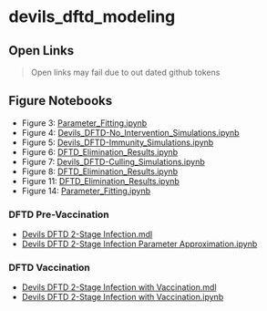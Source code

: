 # devils_dftd_modeling

## Open Links
 > Open links may fail due to out dated github tokens
 
## Figure Notebooks
 - Figure 3: [Parameter_Fitting.ipynb](https://github.com/StochSS/devils_dftd_modeling/blob/develop/Parameter_Fitting.ipynb)
 - Figure 4: [Devils_DFTD-No_Intervention_Simulations.ipynb](https://github.com/StochSS/devils_dftd_modeling/blob/develop/Devils_DFTD-No_Intervention_Simulations.ipynb)
 - Figure 5: [Devils_DFTD-Immunity_Simulations.ipynb](https://github.com/StochSS/devils_dftd_modeling/blob/develop/Devils_DFTD-Immunity_Simulations.ipynb)
 - Figure 6: [DFTD_Elimination_Results.ipynb](https://github.com/StochSS/devils_dftd_modeling/blob/develop/DFTDElimination/DFTD_Elimination_Results.ipynb)
 - Figure 7: [Devils_DFTD-Culling_Simulations.ipynb](https://github.com/StochSS/devils_dftd_modeling/blob/develop/Devils_DFTD-Culling_Simulations.ipynb)
 - Figure 8: [DFTD_Elimination_Results.ipynb](https://github.com/StochSS/devils_dftd_modeling/blob/develop/DFTDElimination/DFTD_Elimination_Results.ipynb)
 - Figure 11: [DFTD_Elimination_Results.ipynb](https://github.com/StochSS/devils_dftd_modeling/blob/develop/DFTDElimination/DFTD_Elimination_Results.ipynb)
 - Figure 14: [Parameter_Fitting.ipynb](https://github.com/StochSS/devils_dftd_modeling/blob/develop/Parameter_Fitting.ipynb)

### DFTD Pre-Vaccination
 - [Devils DFTD 2-Stage Infection.mdl](https://open.stochss.org?open=https://raw.githubusercontent.com/StochSS/devils_dftd_modeling/develop/Devils%20DFTD%202-Stage%20Infection.mdl?token=AKUOBDQQI3QSVUK5O4ZUF3LBRETXK)
 - [Devils DFTD 2-Stage Infection Parameter Approximation.ipynb](https://open.stochss.org?open=https://raw.githubusercontent.com/StochSS/devils_dftd_modeling/develop/Devils%20DFTD%202-Stage%20Infection%20Parameter%20Approximation.ipynb?token=AKUOBDSX6MAJJBPVIX7AEJLBRETQE)

### DFTD Vaccination
 - [Devils DFTD 2-Stage Infection with Vaccination.mdl](https://open.stochss.org?open=https://raw.githubusercontent.com/StochSS/devils_dftd_modeling/develop/Devils%20DFTD%202-Stage%20Infection%20with%20Vaccination.mdl?token=AKUOBDR73O774CIK4XIV2RTBRETUW)
 - [Devils DFTD 2-Stage Infection with Vaccination.ipynb](https://open.stochss.org?open=https://raw.githubusercontent.com/StochSS/devils_dftd_modeling/develop/Devils%20DFTD%202-Stage%20Infection%20with%20Vaccination.ipynb?token=AKUOBDU2G3ZCE6DTH5DMAUTBRETSY)
